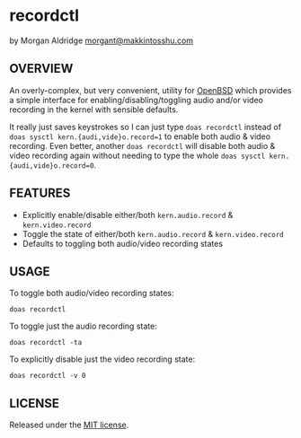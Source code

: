 # recordctl
by Morgan Aldridge <morgant@makkintosshu.com>

## OVERVIEW

An overly-complex, but very convenient, utility for [OpenBSD](https://www.openbsd.org/) which provides a simple interface for enabling/disabling/toggling audio and/or video recording in the kernel with sensible defaults.

It really just saves keystrokes so I can just type `doas recordctl` instead of `doas sysctl kern.{audi,vide}o.record=1` to enable both audio & video recording. Even better, another `doas recordctl` will disable both audio & video recording again without needing to type the whole `doas sysctl kern.{audi,vide}o.record=0`.

## FEATURES

* Explicitly enable/disable either/both `kern.audio.record` & `kern.video.record`
* Toggle the state of either/both `kern.audio.record` & `kern.video.record`
* Defaults to toggling both audio/video recording states

## USAGE

To toggle both audio/video recording states:

```
doas recordctl
```

To toggle just the audio recording state:

```
doas recordctl -ta
```

To explicitly disable just the video recording state:

```
doas recordctl -v 0
```

## LICENSE

Released under the [MIT license](LICENSE).
